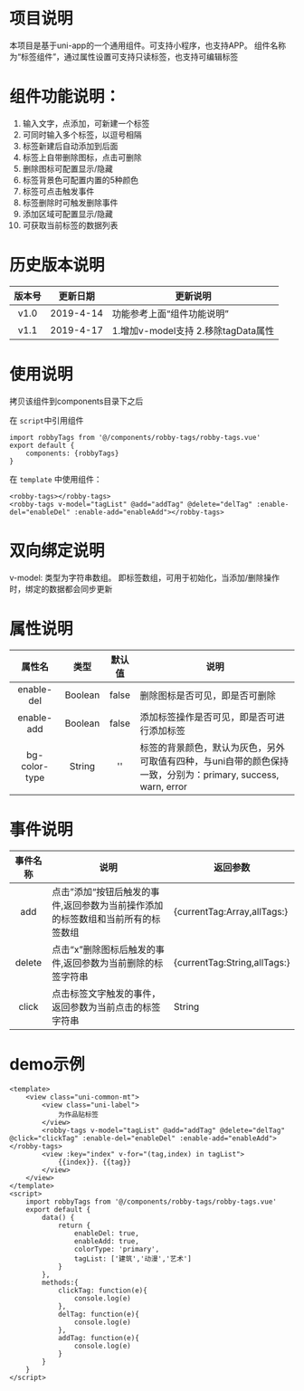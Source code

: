 # 项目说明
本项目是基于uni-app的一个通用组件。可支持小程序，也支持APP。
组件名称为“标签组件”，通过属性设置可支持只读标签，也支持可编辑标签

# 组件功能说明：
1. 输入文字，点添加，可新建一个标签
2. 可同时输入多个标签，以逗号相隔
3. 标签新建后自动添加到后面
4. 标签上自带删除图标，点击可删除
5. 删除图标可配置显示/隐藏
6. 标签背景色可配置内置的5种颜色
7. 标签可点击触发事件
8. 标签删除时可触发删除事件
9. 添加区域可配置显示/隐藏
10. 可获取当前标签的数据列表

# 历史版本说明
版本号|更新日期|更新说明
:-:|:-:|-
v1.0|2019-4-14|功能参考上面“组件功能说明”
v1.1|2019-4-17|1.增加v-model支持 2.移除tagData属性

# 使用说明
拷贝该组件到components目录下之后

在 `script`中引用组件
```
import robbyTags from '@/components/robby-tags/robby-tags.vue'
export default {
    components: {robbyTags}
}
```

在 `template` 中使用组件：
```
<robby-tags></robby-tags>
<robby-tags v-model="tagList" @add="addTag" @delete="delTag" :enable-del="enableDel" :enable-add="enableAdd"></robby-tags>
```

# 双向绑定说明
v-model: 类型为字符串数组。 即标签数组，可用于初始化，当添加/删除操作时，绑定的数据都会同步更新

# 属性说明
属性名|类型|默认值|说明
:-:|:-:|:-:|-
enable-del|Boolean|false|删除图标是否可见，即是否可删除
enable-add|Boolean|false|添加标签操作是否可见，即是否可进行添加标签
bg-color-type|String|''|标签的背景颜色，默认为灰色，另外可取值有四种，与uni自带的颜色保持一致，分别为：primary, success, warn, error

# 事件说明
事件名称|说明|返回参数
:-:|-|-
add|点击”添加“按钮后触发的事件,返回参数为当前操作添加的标签数组和当前所有的标签数组|{currentTag:Array<String>,allTags:<String>}
delete|点击“x”删除图标后触发的事件,返回参数为当前删除的标签字符串|{currentTag:String,allTags:<String>}
click|点击标签文字触发的事件，返回参数为当前点击的标签字符串|String

# demo示例
```
<template>
	<view class="uni-common-mt">
		<view class="uni-label">
			为作品贴标签
		</view>
		<robby-tags v-model="tagList" @add="addTag" @delete="delTag" @click="clickTag" :enable-del="enableDel" :enable-add="enableAdd"></robby-tags>
		<view :key="index" v-for="(tag,index) in tagList">
			{{index}}. {{tag}}
		</view>
	</view>
</template>
<script>
	import robbyTags from '@/components/robby-tags/robby-tags.vue'
	export default {
		data() {
			return {
				enableDel: true,
				enableAdd: true,
				colorType: 'primary',
				tagList: ['建筑','动漫','艺术']
			}
		},
		methods:{
			clickTag: function(e){
				console.log(e)
			},
			delTag: function(e){
				console.log(e)
			},
			addTag: function(e){
				console.log(e)
			}
		}
	}
</script>
```